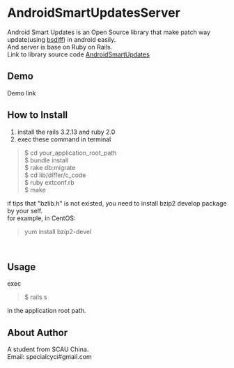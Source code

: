 AndroidSmartUpdatesServer
===================
Android Smart Updates is an Open Source library that make patch way update(using [bsdiff][1])  in android easily.<br>
And server is base on Ruby on Rails.<br>
Link to library source code [AndroidSmartUpdates][2]

Demo
----------
Demo link 

How to Install
----------
1.  install the rails 3.2.13 and ruby 2.0
2.  exec these command in terminal

> $ cd your_application_root_path  <br>
> $ bundle install <br>
> $ rake db:migrate<br>
> $ cd lib/differ/c_code <br>
> $ ruby extconf.rb <br>
> $ make <br>

if tips that "bzlib.h" is not existed, you need to install bzip2 develop package 
by your self.<br>
for example, in CentOS:<br>
> yum install bzip2-devel
<br>

Usage
----------
exec 
> $ rails s

in the application root path.

About Author
----------
A student from SCAU China.<br>
Email: specialcyci#gmail.com


  [1]: http://www.daemonology.net/bsdiff/
  [2]: https://github.com/SpecialCyCi/AndroidSmartUpdates